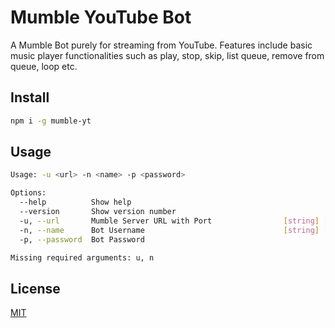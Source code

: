 # Mumble YouTube Bot

A Mumble Bot purely for streaming from YouTube. Features include basic music player functionalities such as play, stop, skip, list queue, remove from queue, loop etc.

## Install

```bash
npm i -g mumble-yt
```

## Usage

```bash
Usage: -u <url> -n <name> -p <password>

Options:
  --help          Show help                                            [boolean]
  --version       Show version number                                  [boolean]
  -u, --url       Mumble Server URL with Port                [string] [required]
  -n, --name      Bot Username                               [string] [required]
  -p, --password  Bot Password                                          [string]

Missing required arguments: u, n
```

## License

[MIT](http://vjpr.mit-license.org)

[npm-image]: https://img.shields.io/npm/v/live-xxx.svg
[npm-url]: https://npmjs.org/package/live-xxx
[travis-image]: https://img.shields.io/travis/live-js/live-xxx/master.svg
[travis-url]: https://travis-ci.org/live-js/live-xxx
[coveralls-image]: https://img.shields.io/coveralls/live-js/live-xxx/master.svg
[coveralls-url]: https://coveralls.io/r/live-js/live-xxx?branch=master